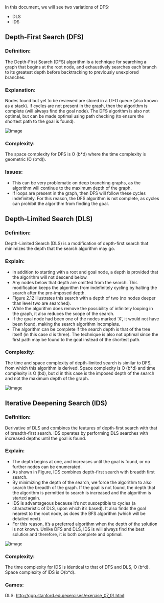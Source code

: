 In this document, we will see two variations of DFS:
- DLS 
- IDS

## Depth-First Search (DFS)

### Definition: 
  The Depth-First Search (DFS) algorithm is a technique for searching a graph that begins at the root node, and exhaustively searches each branch to its greatest depth before backtracking to previously unexplored branches. 

### Explanation: 
  Nodes found but yet to be reviewed are stored in a LIFO queue (also known as a stack). If cycles are not present in the graph, then the algorithm is complete (will always find the goal node). The DFS algorithm is also not optimal, but can be made optimal using path checking (to ensure the shortest path to the goal is found).

![image](https://user-images.githubusercontent.com/1982225/27856519-0dce42c4-618c-11e7-81d4-580816110db7.png)

### Complexity: 
  The space complexity for DFS is O (b*d) where the time complexity is geometric (O (b^d)). 

### Issues:
* This can be very problematic on deep branching graphs, as the algorithm will continue to the maximum depth of the graph. 
* If loops are present in the graph, then DFS will follow these cycles indefinitely. For this reason, the DFS algorithm is not complete, as cycles can prohibit the algorithm from finding the goal.
  

## Depth-Limited Search (DLS)

### Definition:
  Depth-Limited Search (DLS) is a modification of depth-first search that minimizes the depth that the search algorithm may go. 

### Explain: 
* In addition to starting with a root and goal node, a depth is provided that the algorithm will not descend below. 
* Any nodes below that depth are omitted from the search. This modification keeps the algorithm from indefinitely cycling by halting the search after the pre-imposed depth. 
* Figure 2.12 illustrates this search with a depth of two (no nodes deeper than level two are searched).
* While the algorithm does remove the possibility of infinitely looping in the graph, it also reduces the scope of the search. 
* If the goal node had been one of the nodes marked ‘X’, it would not have been found, making the search algorithm incomplete.
* The algorithm can be complete if the search depth is that of the tree itself (in this case d is three). The technique is also not optimal since the first path may be found to the goal instead of the shortest path.

### Complexity:
The time and space complexity of depth-limited search is similar to DFS, from which this algorithm is derived.
Space complexity is O (b*d) and time complexity is O (bd), but d in this case is the imposed depth of the search and not the maximum depth of the graph.

![image](https://user-images.githubusercontent.com/1982225/27856946-635c7034-618d-11e7-8816-2105cc024017.png)


## Iterative Deepening Search (IDS)

### Definition: 
Derivative of DLS and combines the features of depth-first search with that of breadth-first search. IDS operates by performing DLS searches with increased depths until the goal is found. 

### Explain:
* The depth begins at one, and increases until the goal is found, or no further nodes can be enumerated.
* As shown in Figure, IDS combines depth-first search with breadth first search.
* By minimizing the depth of the search, we force the algorithm to also search the breadth of the graph. If the goal is not found, the depth that the algorithm is permitted to search is increased and the algorithm is started again.
* IDS is advantageous because it’s not susceptible to cycles (a characteristic of DLS, upon which it’s based). It also finds the goal nearest to the root node, as does the BFS algorithm (which will be detailed next). 
* For this reason, it’s a preferred algorithm when the depth of the solution is not known. Unlike  DFS  and  DLS,  IDS  is  will  always  find  the  best  solution and therefore, it is both complete and optimal. 

![image](https://user-images.githubusercontent.com/1982225/27857460-62fdcfb4-618f-11e7-89d2-661f304aa2dd.png)

### Complexity: 
The time complexity for IDS is identical to that of DFS and DLS, O (b^d). Space complexity of IDS is O(b*d). 

### Games:

DLS: http://ggp.stanford.edu/exercises/exercise_07_01.html
